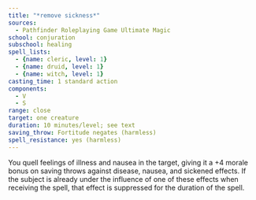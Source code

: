 ```yaml
---
title: "*remove sickness*"
sources:
  - Pathfinder Roleplaying Game Ultimate Magic
school: conjuration
subschool: healing
spell_lists:
  - {name: cleric, level: 1}
  - {name: druid, level: 1}
  - {name: witch, level: 1}
casting_time: 1 standard action
components:
  - V
  - S
range: close
target: one creature
duration: 10 minutes/level; see text
saving_throw: Fortitude negates (harmless)
spell_resistance: yes (harmless)
---
```


You quell feelings of illness and nausea in the target, giving it a +4 morale bonus on saving throws against disease, nausea, and sickened effects. If the subject is already under the influence of one of these effects when receiving the spell, that effect is suppressed for the duration of the spell.

